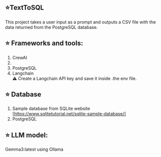 ##  :star:TextToSQL

This project takes a user input as a prompt and outputs a CSV file with the data returned from the PostgreSQL database.

## :star: Frameworks and tools:
1. CrewAI
2. 
3. PostgreSQL
4. Langchain  
:warning: Create a Langchain API key and save it inside .the env file.

## :star: Database
1. Sample database from SQLite website [https://www.sqlitetutorial.net/sqlite-sample-database/]
2. PostgreSQL

## :star: LLM model:
Gemma3:latest using Ollama

